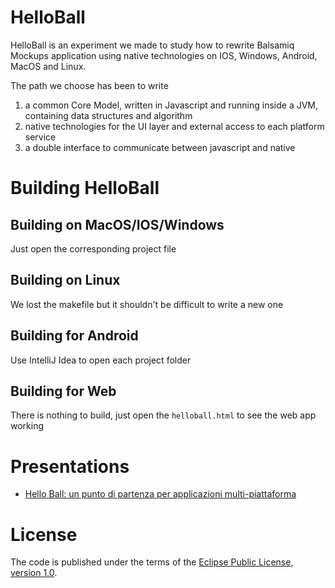 HelloBall
====

HelloBall is an experiment we made to study how to rewrite Balsamiq Mockups application using native technologies on IOS, Windows, Android, MacOS and Linux.

The path we choose has been to write 

1. a common Core Model, written in Javascript and running inside a JVM, containing data structures and algorithm
2. native technologies for the UI layer and external access to each platform service 
3. a double interface to communicate between javascript and native

Building HelloBall
=============

Building on MacOS/IOS/Windows
-----------------

Just open the corresponding project file

Building on Linux
-----------------

We lost the makefile but it shouldn't be difficult to write a new one

Building for Android
-----------------

Use IntelliJ Idea to open each project folder

Building for Web
-----------------

There is nothing to build, just open the ```helloball.html``` to see the web app working

Presentations
=============
 * [Hello Ball: un punto di partenza per applicazioni multi-piattaforma](http://2017.universaljsday.com)


License
=====
The code is published under the terms of the [Eclipse Public License, version 1.0](http://www.eclipse.org/legal/epl-v10.html).